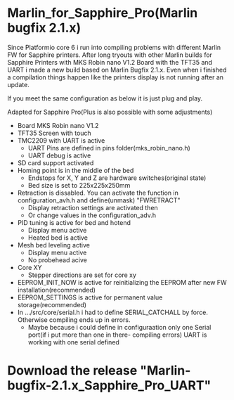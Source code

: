 # Marlin_for_Sapphire_Pro(Marlin bugfix 2.1.x)
Since Platformio core 6 i run into compiling problems with different Marlin FW for Sapphire printers.
After long tryouts with other Marlin builds for Sapphire Printers with MKS Robin nano V1.2 Board with the TFT35 and UART i made a new build based on Marlin Bugfix 2.1.x.
Even when i finished a compilation things happen like the printers display is not running after an update.

If you meet the same configuration as below it is just plug and play.

Adapted for Sapphire Pro(Plus is also possible with some adjustments)

- Board MKS Robin nano V1.2
- TFT35 Screen with touch
- TMC2209 with UART is active
    * UART Pins are defined in pins folder(mks_robin_nano.h)
    * UART debug is active
- SD card support activated
- Homing point is in the middle of the bed
   * Endstops for X, Y and Z are hardware switches(original state)
   * Bed size is set to 225x225x250mm
- Retraction is dissabled. You can activate the function in configuration_avh.h and define(unmask) "FWRETRACT"
   * Display retraction settings are activated then
   * Or change values in the configuration_adv.h
- PID tuning is active for bed and hotend
   * Display menu active
   * Heated bed is active
- Mesh bed leveling active
  * Display menu active
  * No probehead acive
- Core XY
  * Stepper directions are set for core xy
- EEPROM_INIT_NOW is active for reinitializing the EEPROM after new FW installation(recommended)
- EEPROM_SETTINGS is active for permanent value storage(recommended)
- In .../src/core/serial.h i had to define SERIAL_CATCHALL by force. Otherwise compiling ends up in errors.
  * Maybe because i could define in configuraation only one Serial port(if i put more than one in there- compiling errors)
    UART is working with one serial defined

# Download the release "Marlin-bugfix-2.1.x_Sapphire_Pro_UART"
